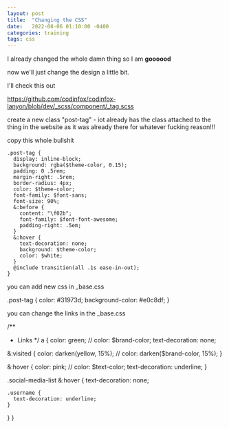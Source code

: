 ```yaml
---
layout: post
title:  "Changing the CSS"
date:   2022-08-06 01:10:00 -0400
categories: training
tags: css
---
```



I already changed the whole damn thing so I am **goooood**

now we'll just change the design a little bit.

I'll check this out


https://github.com/codinfox/codinfox-lanyon/blob/dev/_scss/component/_tag.scss


create a new class "post-tag"  - iot already has the class attached to the thing in the website as it was already there for whatever fucking reason!!!


copy this whole bullshit

```
.post-tag {
  display: inline-block;
  background: rgba($theme-color, 0.15);
  padding: 0 .5rem;
  margin-right: .5rem;
  border-radius: 4px;
  color: $theme-color;
  font-family: $font-sans;
  font-size: 90%;
  &:before {
    content: "\f02b";
    font-family: $font-font-awesome;
    padding-right: .5em;
  }
  &:hover {
    text-decoration: none;
    background: $theme-color;
    color: $white;
  }
  @include transition(all .1s ease-in-out);
}
```


you can add new css in _base.css

 .post-tag {
  color: #31973d;
  background-color: #e0c8df;
}




you can change the links in the _base.css

/**
 * Links
 */
a {
  color: green;
  // color: $brand-color;
  text-decoration: none;

  &:visited {
    color: darken(yellow, 15%);
    // color: darken($brand-color, 15%);
  }

  &:hover {
    color: pink;
    // color: $text-color;
    text-decoration: underline;
  }

  .social-media-list &:hover {
    text-decoration: none;

    .username {
      text-decoration: underline;
    }
  }
}


